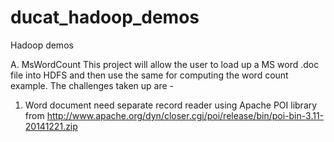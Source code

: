 # ducat_hadoop_demos
Hadoop demos

A.
MsWordCount
This project will allow the user to load up a MS word .doc file into HDFS and then use the same for computing the word count example. The challenges taken up are -
1. Word document need separate record reader using Apache POI library from http://www.apache.org/dyn/closer.cgi/poi/release/bin/poi-bin-3.11-20141221.zip